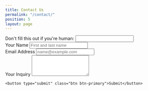 ```yaml
---
title: Contact Us
permalink: "/contact/"
position: 5
layout: page
---
```


<!-- TODO: move this to a layout or include -->

<form name="services-inquiry" netlify-honeypot="trick" method="POST" netlify>
    <div class="form-group d-none">
        <label>Don't fill this out if you're human: <input name="trick"></label>
    </div>
    <div class="form-group">
        <label for="inquiry-name">Your Name</label>
        <input type="text" class="form-control" name="inquiry-name" id="inquiry-name" placeholder="First and last name">
    </div>
    <div class="form-group">
        <label for="inquiry-email">Email Address</label>
        <input type="email" class="form-control" name="inquiry-email" id="inquiry-email" placeholder="name@example.com">
    </div>
    <div class="form-group">
        <label for="inquiry-message">Your Inquiry</label>
        <textarea class="form-control" name="inquiry-message" id="inquiry-message" rows="4"></textarea>
    </div>
    

  <div data-netlify-recaptcha></div>


    
    <button type="submit" class="btn btn-primary">Submit</button>
</form>
